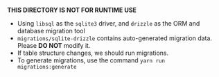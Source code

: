 **THIS DIRECTORY IS NOT FOR RUNTIME USE**

- Using `libsql` as the `sqlite3` driver, and `drizzle` as the ORM and database migration tool
- `migrations/sqlite-drizzle` contains auto-generated migration data. Please **DO NOT** modify it. 
- If table structure changes, we should run migrations.
- To generate migrations, use the command `yarn run migrations:generate`
